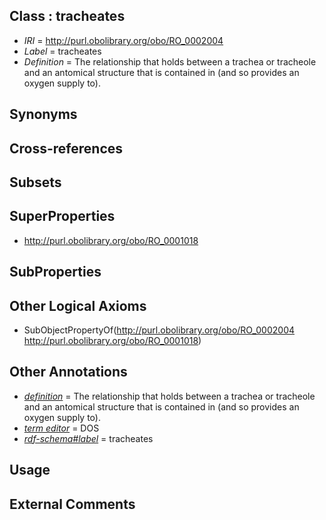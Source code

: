 
## Class : tracheates

 * *IRI* = http://purl.obolibrary.org/obo/RO_0002004
 * *Label* = tracheates
 * *Definition* = The relationship that holds between a trachea or tracheole and an antomical structure that is contained in (and so provides an oxygen supply to).

## Synonyms


## Cross-references


## Subsets


## SuperProperties

 * <http://purl.obolibrary.org/obo/RO_0001018>

## SubProperties


## Other Logical Axioms

 * SubObjectPropertyOf(<http://purl.obolibrary.org/obo/RO_0002004> <http://purl.obolibrary.org/obo/RO_0001018>)

## Other Annotations

 * *[definition](../../IAO/15/IAO_0000115.md)* = The relationship that holds between a trachea or tracheole and an antomical structure that is contained in (and so provides an oxygen supply to).
 * *[term editor](../../IAO/17/IAO_0000117.md)* = DOS
 * *[rdf-schema#label](../../el/rdf-schema#label.md)* = tracheates

## Usage


## External Comments

